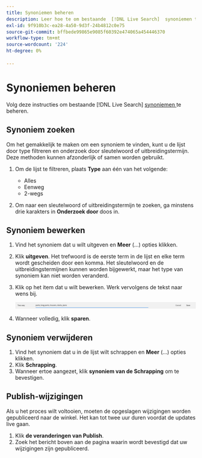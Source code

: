 ```yaml
---
title: Synoniemen beheren
description: Leer hoe te om bestaande  [!DNL Live Search]  synoniemen te beheren.
exl-id: 9f910b3c-ea28-4a50-9d3f-24b4812c0e75
source-git-commit: bffbede99865e9085f60392e474065a454446370
workflow-type: tm+mt
source-wordcount: '224'
ht-degree: 0%

---
```


# Synoniemen beheren

Volg deze instructies om bestaande [!DNL Live Search] [ synoniemen ](synonyms.md) te beheren.

## Synoniem zoeken

Om het gemakkelijk te maken om een synoniem te vinden, kunt u de lijst door type filtreren en onderzoek door sleutelwoord of uitbreidingstermijn.  Deze methoden kunnen afzonderlijk of samen worden gebruikt.

1. Om de lijst te filtreren, plaats **Type** aan één van het volgende:

   * Alles
   * Eenweg
   * 2-wegs

1. Om naar een sleutelwoord of uitbreidingstermijn te zoeken, ga minstens drie karakters in **Onderzoek door** doos in.

## Synoniem bewerken

1. Vind het synoniem dat u wilt uitgeven en **Meer** (...) opties klikken.

1. Klik **uitgeven**.
Het trefwoord is de eerste term in de lijst en elke term wordt gescheiden door een komma. Het sleutelwoord en de uitbreidingstermijnen kunnen worden bijgewerkt, maar het type van synoniem kan niet worden veranderd.
1. Klik op het item dat u wilt bewerken. Werk vervolgens de tekst naar wens bij.

   ![ geef synoniem in twee richtingen uit ](assets/synonym-two-way-edit.png)

1. Wanneer volledig, klik **sparen**.

## Synoniem verwijderen

1. Vind het synoniem dat u in de lijst wilt schrappen en **Meer** (...) opties klikken.
1. Klik **Schrapping**.
1. Wanneer ertoe aangezet, klik **synoniem van de Schrapping** om te bevestigen.

## Publish-wijzigingen

Als u het proces wilt voltooien, moeten de opgeslagen wijzigingen worden gepubliceerd naar de winkel. Het kan tot twee uur duren voordat de updates live gaan.

1. Klik **de veranderingen van Publish**.
1. Zoek het bericht boven aan de pagina waarin wordt bevestigd dat uw wijzigingen zijn gepubliceerd.
